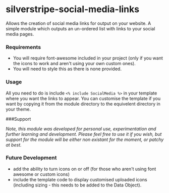 # silverstripe-social-media-links

Allows the creation of social media links for output on your website. A simple module which outputs an un-ordered list with links to your social media pages.

### Requirements

- You will require font-awesome included in your project (only if you want the icons to work and aren't using your own custom ones).
- You will need to style this as there is none provided.

### Usage

All you need to do is include ```<% include SocialMedia %>``` in your template where you want the links to appear. You can customise the template if you want by copying it from the module directory to the equivelent directory in your theme.

###Support

*Note, this module was developed for personal use, experimentation and further learning and development. Please feel free to use it if you wish, but support for the module will be either non existant for the moment, or patchy at best.*

### Future Development

- add the ability to turn icons on or off (for those who aren't using font awesome or custom icons)
- include the template code to display customised uploaded icons (including sizing - this needs to be added to the Data Object).